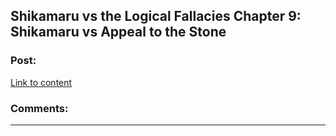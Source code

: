 ## Shikamaru vs the Logical Fallacies Chapter 9: Shikamaru vs Appeal to the Stone

### Post:

[Link to content](https://www.fanfiction.net/s/6781426/9/Shikamaru-vs-the-Logical-Fallacies)

### Comments:

---

